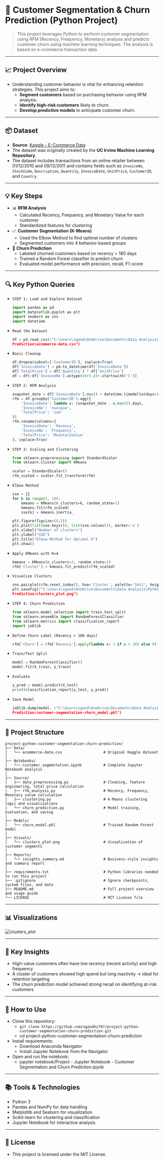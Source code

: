 # 👥 Customer Segmentation & Churn Prediction (Python Project)

> This project leverages Python to perform customer segmentation using RFM (Recency, Frequency, Monetary) analysis and predicts customer churn using machine learning techniques. The analysis is based on e-commerce transaction data.

---

## 📈 Project Overview

- Understanding customer behavior is vital for enhancing retention strategies. This project aims to:
  - **Segment customers** based on purchasing behavior using RFM analysis.
  - **Identify high-risk customers** likely to churn.
  - **Develop predictive models** to anticipate customer churn.

---

## 📦 Dataset

- **Source**: [Kaggle – E-Commerce Data](https://www.kaggle.com/datasets/carrie1/ecommerce-data)
- The dataset was originally created by the **UC Irvine Machine Learning Repository**.
- The dataset includes transactions from an online retailer between 01/12/2010 and 09/12/2011 and contains fields such as `InvoiceNo`, `StockCode`, `Description`, `Quantity`, `InvoiceDate`, `UnitPrice`, `CustomerID`, and `Country`.

---

## 💡 Key Steps

- 📊 **RFM Analysis**
  - Calculated Recency, Frequency, and Monetary Value for each customer
  - Standardized features for clustering
- 📈 **Customer Segmentation (K-Means)**
  - Used the Elbow Method to find optimal number of clusters
  - Segmented customers into 4 behavior-based groups
- 🔮 **Churn Prediction**
  - Labeled churned customers based on recency > 180 days
  - Trained a Random Forest classifier to predict churn
  - Evaluated model performance with precision, recall, F1-score

---

## 🔍 Key Python Queries

- `STEP 1: Load and Explore Dataset`
  ```python
  import pandas as pd
  import matplotlib.pyplot as plt
  import seaborn as sns
  import datetime
  ```

- `Read the Dataset`
  ```python
  df = pd.read_csv(r"C:\Users\sgand\OneDrive\Documents\Data Analysis\Python\Customer Segmentation and Churn 
  Prediction\ecommerce-data.csv")
  ```

- `Basic Cleanup`
  ```python
  df.dropna(subset=['CustomerID'], inplace=True)
  df['InvoiceDate'] = pd.to_datetime(df['InvoiceDate'])
  df['TotalPrice'] = df['Quantity'] * df['UnitPrice']
  df = df[~df['InvoiceNo'].astype(str).str.startswith('C')]
  ```

- `STEP 2: RFM Analysis`
  ```python
  snapshot_date = df['InvoiceDate'].max() + datetime.timedelta(days=1)
  rfm = df.groupby('CustomerID').agg({
      'InvoiceDate': lambda x: (snapshot_date - x.max()).days,
      'InvoiceNo': 'nunique',
      'TotalPrice': 'sum'
  })
  rfm.rename(columns={
      'InvoiceDate': 'Recency',
      'InvoiceNo': 'Frequency',
      'TotalPrice': 'MonetaryValue'
  }, inplace=True)
  ```

- `STEP 3: Scaling and Clustering`
  ```python
  from sklearn.preprocessing import StandardScaler
  from sklearn.cluster import KMeans

  scaler = StandardScaler()
  rfm_scaled = scaler.fit_transform(rfm)
  ```

- `Elbow Method`
  ```python
  sse = {}
  for k in range(1, 10):
      kmeans = KMeans(n_clusters=k, random_state=1)
      kmeans.fit(rfm_scaled)
      sse[k] = kmeans.inertia_

  plt.figure(figsize=(8,5))
  plt.plot(list(sse.keys()), list(sse.values()), marker='o')
  plt.xlabel("Number of clusters")
  plt.ylabel("SSE")
  plt.title("Elbow Method for Optimal K")
  plt.show()
  ```

- `Apply KMeans with K=4`
  ```python
  kmeans = KMeans(n_clusters=4, random_state=1)
  rfm['Cluster'] = kmeans.fit_predict(rfm_scaled)
  ```

- `Visualize Clusters`
  ```python
  sns.pairplot(rfm.reset_index(), hue='Cluster', palette='Set1', height=3)
  plt.savefig(r"C:\Users\sgand\OneDrive\Documents\Data Analysis\Python\Customer Segmentation and Churn 
  Prediction/clusters_plot.png")
  ```

- `STEP 4: Churn Prediction`
  ```python
  from sklearn.model_selection import train_test_split
  from sklearn.ensemble import RandomForestClassifier
  from sklearn.metrics import classification_report
  import joblib
  ```

- `Define Churn Label (Recency > 180 days)`
  ```python
  rfm['Churn'] = rfm['Recency'].apply(lambda x: 1 if x > 180 else 0)
  ```

- `Train/Test Split`
  ```python
  model = RandomForestClassifier()
  model.fit(X_train, y_train)
  ```

- `Evaluate`
  ```python
  y_pred = model.predict(X_test)
  print(classification_report(y_test, y_pred))
  ```

- `Save Model`
  ```python
  joblib.dump(model, r"C:\Users\sgand\OneDrive\Documents\Data Analysis\Python\Customer Segmentation and Churn  
  Prediction/customer-segmentation-churn_model.pkl")
  ```

---

## 📂 Project Structure

```text
project-python-customer-segmentation-churn-prediction/
├── Data/
│   └── ecommerce-data.csv                   # Original Kaggle dataset
│
├── Notebooks/
│   └── customer_segmentation.ipynb          # Complete Jupyter Notebook analysis
│
├── Source/
│   ├── data_preprocessing.py                # Cleaning, feature engineering, total price calculation
│   ├── rfm_analysis.py                      # Recency, Frequency, Monetary value calculation
│   ├── clustering.py                        # K-Means clustering logic and visualizations
│   └── churn_prediction.py                  # Model training, evaluation, and saving
│
├── Models/
│   └── churn_model.pkl                      # Trained Random Forest model
│
├── Visuals/
│   └── clusters_plot.png                    # Visualization of customer segments
│
├── Reports/
│   └── insights_summary.md                  # Business-style insights and summary report
│
├── requirements.txt                         # Python libraries needed to run this project
├── .gitignore                               # Ignore checkpoints, system files, and data
├── README.md                                # Full project overview and usage guide
└── LICENSE                                  # MIT License file
```

---

## 📊 Visualizations

![clusters_plot](https://github.com/user-attachments/assets/9814109c-75a4-48a6-9253-b690bbefc9a8)

---

## 📌 Key Insights

- High-value customers often have low recency (recent activity) and high frequency
- A cluster of customers showed high spend but long inactivity → ideal for retention targeting
- The churn prediction model achieved strong recall on identifying at-risk customers

---

## 🚀 How to Use

- Clone this repository:
  - `git clone https://github.com/sgandhi797/project-python-customer-segmentation-churn-prediction.git`
  - cd project-python-customer-segmentation-churn-prediction
- Install requirements:
  - Download Anaconda Navigator
  - Install Jupyter Notebook from the Navigator
- Open and run the notebook:
  - jupyter notebook/Project - Jupyter Notebook - Customer Segmentation and Churn Prediction.ipynb

---

## 📚 Tools & Technologies

- Python 3
- Pandas and NumPy for data handling
- Matplotlib and Seaborn for visualization
- Scikit-learn for clustering and classification
- Jupyter Notebook for interactive analysis

---

## 📄 License

- This project is licensed under the MIT License.
